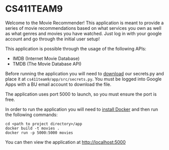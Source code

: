 # CS411TEAM9

Welcome to the Movie Recommender! This application is meant to provide a series of movie recommendations
based on what services you own as well as what genres and movies you have watched. Just log in with your
google account and go through the initial user setup!

This application is possible through the usage of the following APIs:
  - IMDB (Internet Movie Database)
  - TMDB (The Movie Database API)

Before running the application you will need to [download](https://drive.google.com/file/d/1DlWB2t6GVnQggIZo9uOjV65BUpLBnQv4/view?usp=sharing) our secrets.py and place it at `cs411team9/app/src/secrets.py`. You must be logged into Google Apps with a BU email account to download the file.

The application uses port 5000 to launch, so you must ensure the port is free.
  
In order to run the application you will need to [install Docker](https://www.docker.com/get-started) and then run the following commands:

```
cd <path to project directory>/app
docker build -t movies .
docker run -p 5000:5000 movies
```

You can then view the application at [http://localhost:5000](http://localhost:5000)

